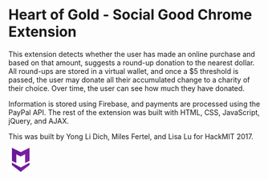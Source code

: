 Heart of Gold - Social Good Chrome Extension
====================================================

This extension detects whether the user has made an online purchase and based on
that amount, suggests a round-up donation to the nearest dollar. All round-ups
are stored in a virtual wallet, and once a $5 threshold is passed, the user may
donate all their accumulated change to a charity of their choice. Over time, the
user can see how much they have donated.

Information is stored using Firebase, and payments are processed using the
PayPal API. The rest of the extension was built with HTML, CSS, JavaScript,
jQuery, and AJAX.

This was built by Yong Li Dich, Miles Fertel, and Lisa Lu for HackMIT 2017.

![alt text](https://github.com/adam-p/markdown-here/raw/master/src/common/images/icon48.png "Logo Title Text 1")
